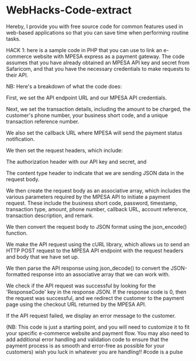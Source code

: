 # WebHacks-Code-extract
Hereby, I provide you with free source code for common features used in web-based applications so that you can save time when performing routine tasks.



HACK 1:
here is a sample code in PHP that you can use to link an e-commerce website with MPESA express as a payment gateway. The code assumes that you have already obtained an MPESA API key and secret from Safaricom, and that you have the necessary credentials to make requests to their API.

NB: Here's a breakdown of what the code does:

First, we set the API endpoint URL and our MPESA API credentials.

Next, we set the transaction details, including the amount to be charged, the customer's phone number, your business short code, and a unique transaction reference number.

We also set the callback URL where MPESA will send the payment status notification.

We then set the request headers, which include:

The authorization header with our API key and secret, and

The content type header to indicate that we are sending JSON data in the request body.

We then create the request body as an associative array, which includes the various parameters required by the MPESA API to initiate a payment request. These include the business short code, password, timestamp, transaction type, amount, phone number, callback URL, account reference, transaction description, and remark.

We then convert the request body to JSON format using the json_encode() function.

We make the API request using the cURL library, which allows us to send an HTTP POST request to the MPESA API endpoint with the request headers and body that we have set up.

We then parse the API response using json_decode() to convert the JSON-formatted response into an associative array that we can work with.

We check if the API request was successful by looking for the 'ResponseCode' key in the response JSON. If the response code is 0, then the request was successful, and we redirect the customer to the payment page using the checkout URL returned by the MPESA API.

If the API request failed, we display an error message to the customer.


(NB: This code is just a starting point, and you will need to customize it to fit your specific e-commerce website and payment flow. You may also need to add additional error handling and validation code to ensure that the payment process is as smooth and error-free as possible for your customers) wish you luck in whatever you are handling!! #code is a pulse
